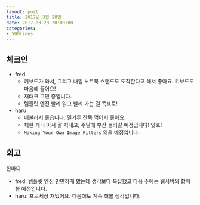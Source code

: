 ```yaml
---
layout: post
title: 2017년 3월 28일
date: 2017-03-28 20:00:00
categories:
- 500lines
---
```


## 체크인

* fred
  * 키보드가 와서, 그리고 내일 노트북 스탠드도 도착한다고 해서 좋아요. 키보드도 마음에 들어요!
  * 재태크 고민 중입니다.
  * 템플릿 엔진 빨리 읽고 빨리 가는 걸 목표로!
* haru
  * 배불러서 좋습니다. 밀가루 잔뜩 먹어서 좋아요.
  * 체한 게 나아서 잘 지내고, 주말에 부산 놀러갈 예정입니다! 얏호!
  * `Making Your Own Image Filters` 읽을 예정입니다.

## 회고

한마디

* fred: 템플릿 엔진 만만하게 봤는데 생각보다 복잡했고 다음 주에는 웹서버와 합쳐볼 예정입니다.
* haru: 프로세싱 재밌어요. 다음에도 계속 해볼 생각입니다. 
